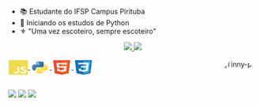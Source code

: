 ##
- 📚 Estudante do IFSP Campus Pirituba
- 🌱 Iniciando os estudos de Python
- ⚜️ "Uma vez escoteiro, sempre escoteiro"
<div align="center">
  <a href="https://github.com/Tinnyschz">
  <img height="150em" src="https://github-readme-stats.vercel.app/api?username=Tinnyschz&show_icons=true&theme=gotham&include_all_commits=true&count_private=true"/>
  <img height="100em" src="https://github-readme-stats.vercel.app/api/top-langs/?username=Tinnyschz&layout=compact&langs_count=7&theme=gotham"/>
</div>
  
  <div style="display: inline_block"><br>
  <img align="center" alt="Tinny-Js" height="30" width="40" src="https://raw.githubusercontent.com/devicons/devicon/master/icons/javascript/javascript-plain.svg">
  <img align="center" alt="Tinny-Python" height="30" width="40" src="https://raw.githubusercontent.com/devicons/devicon/master/icons/python/python-original.svg">
  <img align="center" alt="Tinny-html" height="30" width="40" src="https://raw.githubusercontent.com/devicons/devicon/master/icons/html5/html5-original.svg">
  <img align="center" alt="Tinny-CSS" height="30" width="40" src="https://raw.githubusercontent.com/devicons/devicon/master/icons/css3/css3-original.svg">
    
  <img align="right" alt="Tinny-pic" height="150" style="border-radius:50px;" src="https://cdn.discordapp.com/attachments/898246525392666744/898246683861852241/output_xKqCqs.gif">
</div>
  
  ##
  </div>
    <a href="https://www.linkedin.com/in/tifanny-sanches-4570841b4/" target="_blank"><img src="https://img.shields.io/badge/-LinkedIn-%230077B5?style=for-the-badge&logo=linkedin&logoColor=white" target="_blank"></a> 
  <a href="https://www.instagram.com/tifannysanches/" target="_blank"><img src="https://img.shields.io/badge/-Instagram-%23E4405F?style=for-the-badge&logo=instagram&logoColor=white" target="_blank"></a>
  <a href = "mailto:tifannysanches9@gmail.com"><img src="https://img.shields.io/badge/-Gmail-%23333?style=for-the-badge&logo=gmail&logoColor=white" target="_blank"></a>
  </div>
  
